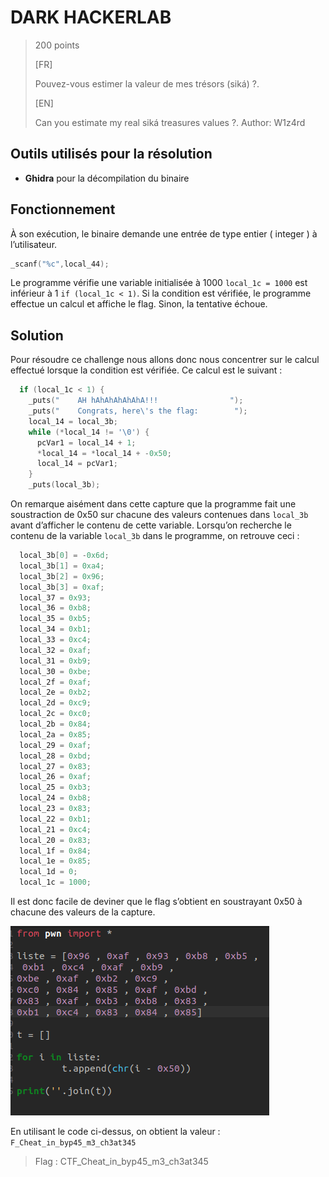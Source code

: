# DARK HACKERLAB
> 200 points
>
>[FR]
>
>Pouvez-vous estimer la valeur de mes trésors (siká) ?.
>
>[EN]
>
> Can you estimate my real siká treasures values ?.
> Author: W1z4rd

## Outils utilisés pour la résolution
* **Ghidra** pour la décompilation du binaire

## Fonctionnement 
À son exécution, le binaire demande une entrée de type entier ( integer ) à l’utilisateur.
```c
_scanf("%c",local_44);
```

Le programme vérifie une variable initialisée à 1000 `local_1c = 1000` est inférieur à 1 `if (local_1c < 1)`. Si la condition est vérifiée, 
le programme effectue un calcul et affiche le flag. Sinon, la tentative échoue.

## Solution
Pour résoudre ce challenge nous allons donc nous concentrer sur le calcul effectué lorsque la condition est vérifiée. Ce calcul est le suivant :
```c
  if (local_1c < 1) {
    _puts("    AH hAhAhAhAhAhA!!!                ");
    _puts("    Congrats, here\'s the flag:        ");
    local_14 = local_3b;
    while (*local_14 != '\0') {
      pcVar1 = local_14 + 1;
      *local_14 = *local_14 + -0x50;
      local_14 = pcVar1;
    }
    _puts(local_3b);
```
On remarque aisément dans cette capture que la programme fait une soustraction de 0x50 sur
chacune des valeurs contenues dans `local_3b` avant d’afficher le contenu de cette variable.
Lorsqu’on recherche le contenu de la variable `local_3b` dans le programme, on retrouve ceci :

```c
  local_3b[0] = -0x6d;
  local_3b[1] = 0xa4;
  local_3b[2] = 0x96;
  local_3b[3] = 0xaf;
  local_37 = 0x93;
  local_36 = 0xb8;
  local_35 = 0xb5;
  local_34 = 0xb1;
  local_33 = 0xc4;
  local_32 = 0xaf;
  local_31 = 0xb9;
  local_30 = 0xbe;
  local_2f = 0xaf;
  local_2e = 0xb2;
  local_2d = 0xc9;
  local_2c = 0xc0;
  local_2b = 0x84;
  local_2a = 0x85;
  local_29 = 0xaf;
  local_28 = 0xbd;
  local_27 = 0x83;
  local_26 = 0xaf;
  local_25 = 0xb3;
  local_24 = 0xb8;
  local_23 = 0x83;
  local_22 = 0xb1;
  local_21 = 0xc4;
  local_20 = 0x83;
  local_1f = 0x84;
  local_1e = 0x85;
  local_1d = 0;
  local_1c = 1000;
```

Il est donc facile de deviner que le flag s’obtient en soustrayant 0x50 à chacune des valeurs de la capture.

<img src="File/sika_last_step.png">

En utilisant le code ci-dessus, on obtient la valeur : `F_Cheat_in_byp45_m3_ch3at345`

>Flag : CTF_Cheat_in_byp45_m3_ch3at345


